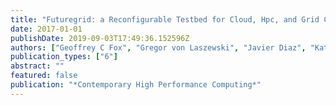 ```yaml
---
title: "Futuregrid: a Reconfigurable Testbed for Cloud, Hpc, and Grid Computing"
date: 2017-01-01
publishDate: 2019-09-03T17:49:36.152596Z
authors: ["Geoffrey C Fox", "Gregor von Laszewski", "Javier Diaz", "Kate Keahey", "Jose Fortes", "Renato Figueiredo", "Shava Smallen", "Warren Smith", "Andrew Grimshaw"]
publication_types: ["6"]
abstract: ""
featured: false
publication: "*Contemporary High Performance Computing*"
---
```


